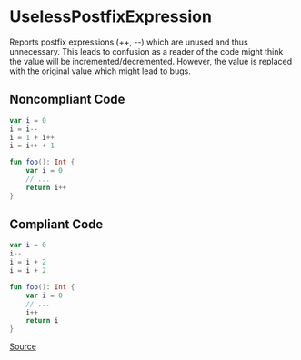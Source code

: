 # UselessPostfixExpression

Reports postfix expressions (++, --) which are unused and thus unnecessary.
This leads to confusion as a reader of the code might think the value will be incremented/decremented.
However, the value is replaced with the original value which might lead to bugs.

## Noncompliant Code

```kotlin
var i = 0
i = i--
i = 1 + i++
i = i++ + 1

fun foo(): Int {
    var i = 0
    // ...
    return i++
}
```
## Compliant Code

```kotlin
var i = 0
i--
i = i + 2
i = i + 2

fun foo(): Int {
    var i = 0
    // ...
    i++
    return i
}
```

[Source](https://detekt.github.io/detekt/potential-bugs.html#uselesspostfixexpression)
